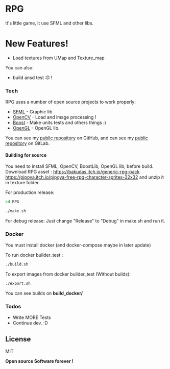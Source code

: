# RPG

It's little game, it use SFML and other libs.

# New Features!

  - Load textures from UMap and Texture_map


You can also:
  - build ansd test :D !

### Tech

RPG uses a number of open source projects to work properly:

* [SFML] - Graphic lib
* [OpenCV] - Load and image processing !
* [Boost] - Make units tests and others things :)
* [OpenGL] - OpenGL lib.

You can see my [public repository][ben_github] on GitHub, and can see my [public repository][ben_gitlab] on GitLab.

#### Building for source
You need to install SFML, OpenCV, BoostLib, OpenGL lib, before build.
Download RPG asset :
https://bakudas.itch.io/generic-rpg-pack
https://pipoya.itch.io/pipoya-free-rpg-character-sprites-32x32
and unzip it in texture folder.

For production release:
```sh
cd RPG
```
```sh
./make.sh
```

For debug release:
Just change "Release" to "Debug" in make.sh and run it.

### Docker
You must install docker (and docker-compose maybe in later update)

To run docker builder_test :
```sh
./build.sh
```

To export images from docker builder_test (Without builds):

```sh
./export.sh
```

You can see builds on **build_docker/**

### Todos

 - Write MORE Tests
 - Continue dev. :D

License
----

MIT


**Open source Software forever !**

   [OpenCV]: <https://opencv.org>
   [SFML]: <https://www.sfml-dev.org>
   [Boost]: <https://www.boost.org>
   [OpenGL]: <https://www.opengl.org>
   
   [ben_github]: <https://github.com/Bensuperpc>
   [ben_gitlab]: <https://gitlab.com/Bensuperpc>
   
 
